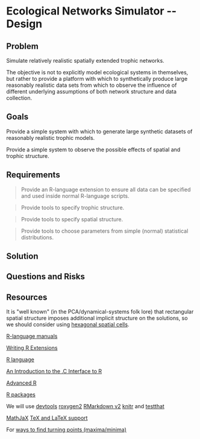 # Ecological Networks Simulator -- Design

## Problem

Simulate relatively realistic spatially extended trophic networks.

The objective is not to explicitly model ecological systems in 
themselves, but rather to provide a platform with which to synthetically 
produce large reasonably realistic data sets from which to observe the 
influence of different underlying assumptions of both network structure 
and data collection.

## Goals

Provide a simple system with which to generate large synthetic datasets 
of reasonably realistic trophic models.

Provide a simple system to observe the possible effects of spatial and 
trophic structure.

## Requirements

> Provide an R-language extension to ensure all data can be specified and 
> used inside normal R-language scripts.

> Provide tools to specify trophic structure.

> Provide tools to specify spatial structure.

> Provide tools to choose parameters from simple (normal) statistical 
> distributions.

## Solution

## Questions and Risks

## Resources

It is "well known" (in the PCA/dynamical-systems folk lore) that 
rectangular spatial structure imposes additional implicit structure on 
the solutions, so we should consider using [hexagonal spatial 
cells](http://www.redblobgames.com/grids/hexagons/).

[R-language manuals](https://cran.r-project.org/manuals.html)

[Writing R 
Extensions](https://cran.r-project.org/doc/manuals/r-release/R-exts.html)

[R language](https://www.r-project.org/)

[An Introduction to the .C Interface to 
R](http://www.biostat.jhsph.edu/~rpeng/docs/interface.pdf)

[Advanced R](http://adv-r.had.co.nz/)

[R packages](http://r-pkgs.had.co.nz/)

We will use [devtools](https://github.com/hadley/devtools) 
[roxygen2](https://cran.r-project.org/web/packages/roxygen2/vignettes/roxygen2.html) 
[RMarkdown v2](http://rmarkdown.rstudio.com/) 
[knitr](https://github.com/yihui/knitr) and 
[testthat](https://github.com/hadley/testthat)

[MathJaX](https://www.mathjax.org/) [TeX and LaTeX 
support](http://docs.mathjax.org/en/latest/tex.html#tex-support)

For [ways to find turning points (maxima/minima) 
](http://stackoverflow.com/questions/6836409/finding-local-maxima-and-minima)
